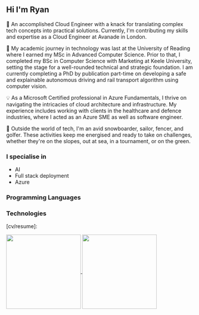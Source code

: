 ## Hi I'm Ryan

👋 An accomplished Cloud Engineer with a knack for translating complex tech concepts into practical solutions. Currently, I'm contributing my skills and expertise as a Cloud Engineer at Avanade in London.

🚀 My academic journey in technology was last at the University of Reading where I earned my MSc in Advanced Computer Science. Prior to that, I completed my BSc in Computer Science with Marketing at Keele University, setting the stage for a well-rounded technical and strategic foundation. I am currently completing a PhD by publication part-time on developing a safe and explainable autonomous driving and rail transport algorithm using computer vision.

💡 As a Microsoft Certified professional in Azure Fundamentals, I thrive on navigating the intricacies of cloud architecture and infrastructure. My experience includes working with clients in the healthcare and defence industries, where I acted as an Azure SME as well as software engineer.

🌟 Outside the world of tech, I'm an avid snowboarder, sailor, fencer, and golfer. These activities keep me energised and ready to take on challenges, whether they're on the slopes, out at sea, in a tournament, or on the green.

### I specialise in
- AI
- Full stack deployment
- Azure

### Programming Languages

### Technologies

[linkedin]: https://www.linkedin.com/in/ryan-rasi/
[website]: https://www.ryanrasi.com
[cv/resume]: 

<a href="https://github.com/ryanrasi/">
  <img height=200 align="center" src="https://github-readme-stats.vercel.app/api?username=ryanrasi&count_private=true&show_icons=true&theme=gruvbox_light" />
<a href="https://github.com/ryanrasi/">
  <img height=200 align="center" src="https://github-readme-stats.vercel.app/api/top-langs/?username=ryanrasi&layout=compact&theme=gruvbox_light&langs_count=8&card_width=320" />
</a>